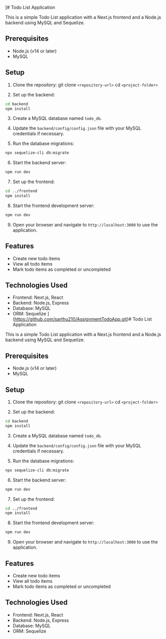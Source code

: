 [# Todo List Application

This is a simple Todo List application with a Next.js frontend and a Node.js backend using MySQL and Sequelize.

## Prerequisites

- Node.js (v14 or later)
- MySQL

## Setup

1. Clone the repository:
git clone `<repository-url>`
cd `<project-folder>`


2. Set up the backend:

```bash
cd backend
npm install
```



3. Create a MySQL database named `todo_db`.

4. Update the `backend/config/config.json` file with your MySQL credentials if necessary.


5. Run the database migrations:
```bash
npx sequelize-cli db:migrate
```

6. Start the backend server:
```bash
npm run dev
```

7. Set up the frontend:
```bash
cd ../frontend
npm install
```

8. Start the frontend development server:
```bash
npm run dev
```

9. Open your browser and navigate to `http://localhost:3000` to use the application.

## Features

- Create new todo items
- View all todo items
- Mark todo items as completed or uncompleted

## Technologies Used

- Frontend: Next.js, React
- Backend: Node.js, Express
- Database: MySQL
- ORM: Sequelize
](https://github.com/sarthu210/AssignmentTodoApp.git)# Todo List Application

This is a simple Todo List application with a Next.js frontend and a Node.js backend using MySQL and Sequelize.

## Prerequisites

- Node.js (v14 or later)
- MySQL

## Setup

1. Clone the repository:
git clone `<repository-url>`
cd `<project-folder>`


2. Set up the backend:

```bash
cd backend
npm install
```



3. Create a MySQL database named `todo_db`.

4. Update the `backend/config/config.json` file with your MySQL credentials if necessary.


5. Run the database migrations:
```bash
npx sequelize-cli db:migrate
```

6. Start the backend server:
```bash
npm run dev
```

7. Set up the frontend:
```bash
cd ../frontend
npm install
```

8. Start the frontend development server:
```bash
npm run dev
```

9. Open your browser and navigate to `http://localhost:3000` to use the application.

## Features

- Create new todo items
- View all todo items
- Mark todo items as completed or uncompleted

## Technologies Used

- Frontend: Next.js, React
- Backend: Node.js, Express
- Database: MySQL
- ORM: Sequelize
